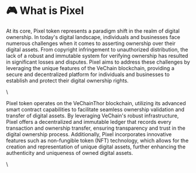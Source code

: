 # 🎮 What is Pixel

At its core, Pixel token represents a paradigm shift in the realm of digital ownership. In today's digital landscape, individuals and businesses face numerous challenges when it comes to asserting ownership over their digital assets. From copyright infringement to unauthorized distribution, the lack of a robust and immutable system for verifying ownership has resulted in significant losses and disputes. Pixel aims to address these challenges by leveraging the unique features of the VeChain blockchain, providing a secure and decentralized platform for individuals and businesses to establish and protect their digital ownership rights.

\


Pixel token operates on the VeChainThor blockchain, utilizing its advanced smart contract capabilities to facilitate seamless ownership validation and transfer of digital assets. By leveraging VeChain's robust infrastructure, Pixel offers a decentralized and immutable ledger that records every transaction and ownership transfer, ensuring transparency and trust in the digital ownership process. Additionally, Pixel incorporates innovative features such as non-fungible token (NFT) technology, which allows for the creation and representation of unique digital assets, further enhancing the authenticity and uniqueness of owned digital assets.

\
